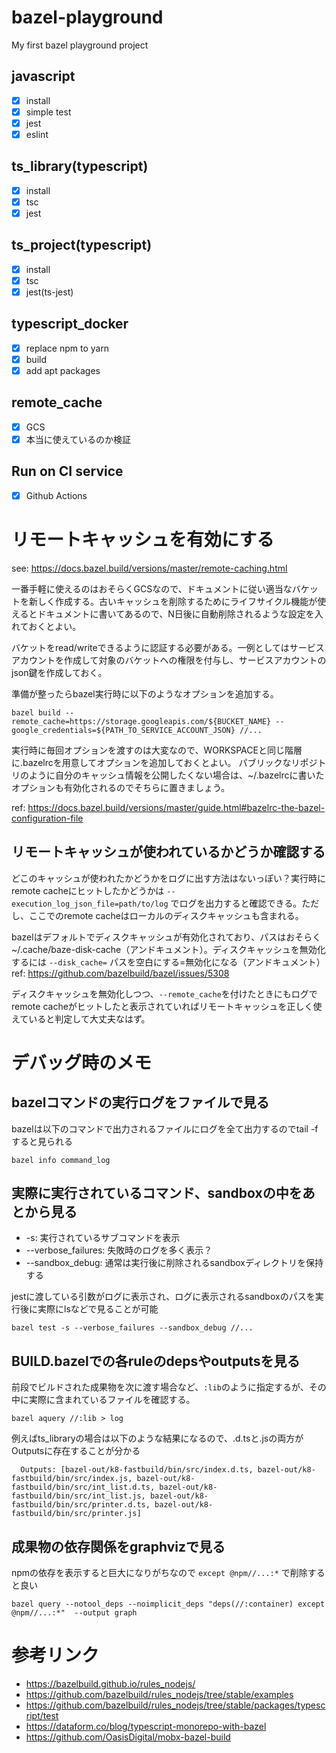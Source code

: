 # bazel-playground
My first bazel playground project

## javascript
- [x] install
- [x] simple test
- [x] jest
- [x] eslint

## ts_library(typescript)
- [x] install
- [x] tsc
- [x] jest

## ts_project(typescript)
- [x] install
- [x] tsc
- [x] jest(ts-jest)

## typescript_docker
- [x] replace npm to yarn
- [x] build
- [x] add apt packages

## remote_cache
- [x] GCS
- [x] 本当に使えているのか検証

## Run on CI service
- [x] Github Actions

# リモートキャッシュを有効にする
see: https://docs.bazel.build/versions/master/remote-caching.html

一番手軽に使えるのはおそらくGCSなので、ドキュメントに従い適当なバケットを新しく作成する。古いキャッシュを削除するためにライフサイクル機能が使えるとドキュメントに書いてあるので、N日後に自動削除されるような設定を入れておくとよい。

バケットをread/writeできるように認証する必要がある。一例としてはサービスアカウントを作成して対象のバケットへの権限を付与し、サービスアカウントのjson鍵を作成しておく。

準備が整ったらbazel実行時に以下のようなオプションを追加する。

```
bazel build --remote_cache=https://storage.googleapis.com/${BUCKET_NAME} --google_credentials=${PATH_TO_SERVICE_ACCOUNT_JSON} //...
```

実行時に毎回オプションを渡すのは大変なので、WORKSPACEと同じ階層に.bazelrcを用意してオプションを追加しておくとよい。
パブリックなリポジトリのように自分のキャッシュ情報を公開したくない場合は、~/.bazelrcに書いたオプションも有効化されるのでそちらに置きましょう。

ref: https://docs.bazel.build/versions/master/guide.html#bazelrc-the-bazel-configuration-file

## リモートキャッシュが使われているかどうか確認する
どこのキャッシュが使われたかどうかをログに出す方法はないっぽい？実行時にremote cacheにヒットしたかどうかは `--execution_log_json_file=path/to/log` でログを出力すると確認できる。ただし、ここでのremote cacheはローカルのディスクキャッシュも含まれる。

bazelはデフォルトでディスクキャッシュが有効化されており、パスはおそらく~/.cache/baze-disk-cache（アンドキュメント）。ディスクキャッシュを無効化するには `--disk_cache=` パスを空白にする=無効化になる（アンドキュメント）  
ref: https://github.com/bazelbuild/bazel/issues/5308

ディスクキャッシュを無効化しつつ、`--remote_cache`を付けたときにもログでremote cacheがヒットしたと表示されていればリモートキャッシュを正しく使えていると判定して大丈夫なはず。

# デバッグ時のメモ
## bazelコマンドの実行ログをファイルで見る
bazelは以下のコマンドで出力されるファイルにログを全て出力するのでtail -fすると見られる

```
bazel info command_log
```

## 実際に実行されているコマンド、sandboxの中をあとから見る
- -s: 実行されているサブコマンドを表示
- --verbose_failures: 失敗時のログを多く表示？
- --sandbox_debug: 通常は実行後に削除されるsandboxディレクトリを保持する

jestに渡している引数がログに表示され、ログに表示されるsandboxのパスを実行後に実際にlsなどで見ることが可能

```
bazel test -s --verbose_failures --sandbox_debug //...
```

## BUILD.bazelでの各ruleのdepsやoutputsを見る
前段でビルドされた成果物を次に渡す場合など、`:lib`のように指定するが、その中に実際に含まれているファイルを確認する。

```
bazel aquery //:lib > log
```

例えばts_libraryの場合は以下のような結果になるので、.d.tsと.jsの両方がOutputsに存在することが分かる

```
  Outputs: [bazel-out/k8-fastbuild/bin/src/index.d.ts, bazel-out/k8-fastbuild/bin/src/index.js, bazel-out/k8-fastbuild/bin/src/int_list.d.ts, bazel-out/k8-fastbuild/bin/src/int_list.js, bazel-out/k8-fastbuild/bin/src/printer.d.ts, bazel-out/k8-fastbuild/bin/src/printer.js]
```

## 成果物の依存関係をgraphvizで見る
npmの依存を表示すると巨大になりがちなので `except @npm//...:*` で削除すると良い

```
bazel query --notool_deps --noimplicit_deps "deps(//:container) except @npm//...:*"  --output graph
```

# 参考リンク
- https://bazelbuild.github.io/rules_nodejs/
- https://github.com/bazelbuild/rules_nodejs/tree/stable/examples
- https://github.com/bazelbuild/rules_nodejs/tree/stable/packages/typescript/test
- https://dataform.co/blog/typescript-monorepo-with-bazel
- https://github.com/OasisDigital/mobx-bazel-build